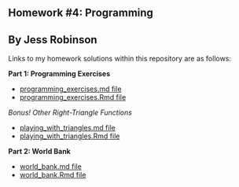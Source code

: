Homework #4: Programming
-------------
By Jess Robinson
-------------

Links to my homework solutions within this repository are as follows:

**Part 1: Programming Exercises**

-   [programming_exercises.md file](programming_exercises.md)
-   [programming_exercises.Rmd file](programming_exercises.Rmd)

*Bonus! Other Right-Triangle Functions* 

-   [playing_with_triangles.md file](playing_with_triangles.md)
-   [playing_with_triangles.Rmd file](playing_with_triangles.Rmd)

**Part 2: World Bank**

-   [world_bank.md file](world_bank.md)
-   [world_bank.Rmd file](world_bank.Rmd)

